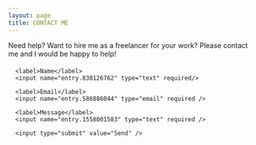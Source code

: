 ```yaml
---
layout: page
title: CONTACT ME
---
```


<p class="message scroll-effect" style="margin-bottom: 20px;">
  Need help? Want to hire me as a freelancer for your work? Please contact me and I would be happy to help!
</p>

<script type="text/javascript">var submitted=false;</script>
 <iframe name="hidden_iframe" id="hidden_iframe" style="display:none;" onload="if(submitted)  {window.location='/contact/';}"></iframe>

<!-- Tutorial from:https://blog.webjeda.com/google-form-customize/ -->
<form class="form scroll-effect" action="https://docs.google.com/forms/d/e/1FAIpQLSf_hWmD9pNG2OpgAN49pbfOoN6bgfQWZ57wUgLSGuIpqLaVng/formResponse"  method="post" target="hidden_iframe" 
onsubmit="submitted=true;">
   
      <label>Name</label>
      <input name="entry.838126762" type="text" required/>
      
      <label>Email</label>
      <input name="entry.586886044" type="email" required />

      <label>Message</label>
      <input name="entry.1558001583" type="text" required />

      <input type="submit" value="Send" />

</form>